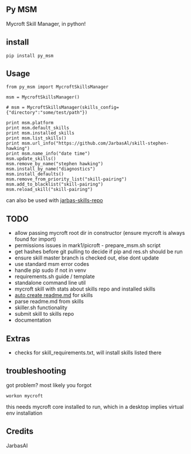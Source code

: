 ## Py MSM

Mycroft Skill Manager, in python!

## install

    pip install py_msm

## Usage

    from py_msm import MycroftSkillsManager

    msm = MycroftSkillsManager()
    
    # msm = MycroftSkillsManager(skills_config={"directory":"some/test/path"})
    
    print msm.platform
    print msm.default_skills
    print msm.installed_skills
    print msm.list_skills()
    print msm.url_info("https://github.com/JarbasAl/skill-stephen-hawking")
    print msm.name_info("date time")
    msm.update_skills()
    msm.remove_by_name("stephen hawking")
    msm.install_by_name("diagnostics")
    msm.install_defaults()
    msm.remove_from_priority_list("skill-pairing")
    msm.add_to_blacklist("skill-pairing")
    msm.reload_skill("skill-pairing")
    
can also be used with [jarbas-skills-repo](https://github.com/JarbasAl/jarbas_skills_repo)

## TODO

- allow passing mycroft root dir in constructor (ensure mycroft is always found for import)
- permissions issues in mark1/picroft - prepare_msm.sh script
- get hashes before git pulling to decide if pip and res.sh should be run
- ensure skill master branch is checked out, else dont update
- use standard msm error codes
- handle pip sudo if not in venv
- requirements.sh guide / template
- standalone command line util
- mycroft skill with stats about skills repo and installed skills
- [auto create readme.md](https://rawgit.com/MycroftAI/mycroft-skills/master/meta_editor.html) for skills
- parse readme.md from skills
- skiller.sh functionality
- submit skill to skills repo
- documentation

## Extras

- checks for skill_requirements.txt, will install skills listed there

## troubleshooting

got problem? most likely you forgot 

    workon mycroft
    
this needs mycroft core installed to run, which in a desktop implies virtual env installation


## Credits

JarbasAI
